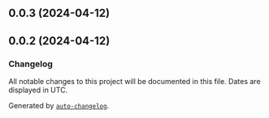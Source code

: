 ## 0.0.3 (2024-04-12)

## 0.0.2 (2024-04-12)

### Changelog

All notable changes to this project will be documented in this file. Dates are displayed in UTC.

Generated by [`auto-changelog`](https://github.com/CookPete/auto-changelog).
